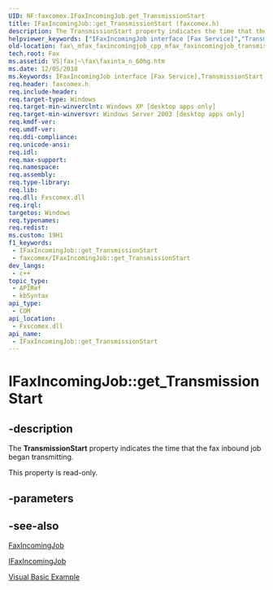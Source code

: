 ```yaml
---
UID: NF:faxcomex.IFaxIncomingJob.get_TransmissionStart
title: IFaxIncomingJob::get_TransmissionStart (faxcomex.h)
description: The TransmissionStart property indicates the time that the fax inbound job began transmitting.
helpviewer_keywords: ["IFaxIncomingJob interface [Fax Service]","TransmissionStart property","IFaxIncomingJob.TransmissionStart","IFaxIncomingJob.get_TransmissionStart","IFaxIncomingJob::TransmissionStart","IFaxIncomingJob::get_TransmissionStart","TransmissionStart property [Fax Service]","TransmissionStart property [Fax Service]","IFaxIncomingJob interface","_mfax_faxincomingjob.transmissionstart","fax._mfax_faxincomingjob_cpp_mfax_faxincomingjob_transmissionstart_cpp","fax._mfax_faxincomingjob_transmissionstart","faxcomex/IFaxIncomingJob::TransmissionStart","faxcomex/IFaxIncomingJob::get_TransmissionStart","get_TransmissionStart"]
old-location: fax\_mfax_faxincomingjob_cpp_mfax_faxincomingjob_transmissionstart_cpp.htm
tech.root: Fax
ms.assetid: VS|fax|~\fax\faxinta_n_60hg.htm
ms.date: 12/05/2018
ms.keywords: IFaxIncomingJob interface [Fax Service],TransmissionStart property, IFaxIncomingJob.TransmissionStart, IFaxIncomingJob.get_TransmissionStart, IFaxIncomingJob::TransmissionStart, IFaxIncomingJob::get_TransmissionStart, TransmissionStart property [Fax Service], TransmissionStart property [Fax Service],IFaxIncomingJob interface, _mfax_faxincomingjob.transmissionstart, fax._mfax_faxincomingjob_cpp_mfax_faxincomingjob_transmissionstart_cpp, fax._mfax_faxincomingjob_transmissionstart, faxcomex/IFaxIncomingJob::TransmissionStart, faxcomex/IFaxIncomingJob::get_TransmissionStart, get_TransmissionStart
req.header: faxcomex.h
req.include-header: 
req.target-type: Windows
req.target-min-winverclnt: Windows XP [desktop apps only]
req.target-min-winversvr: Windows Server 2003 [desktop apps only]
req.kmdf-ver: 
req.umdf-ver: 
req.ddi-compliance: 
req.unicode-ansi: 
req.idl: 
req.max-support: 
req.namespace: 
req.assembly: 
req.type-library: 
req.lib: 
req.dll: Fxscomex.dll
req.irql: 
targetos: Windows
req.typenames: 
req.redist: 
ms.custom: 19H1
f1_keywords:
 - IFaxIncomingJob::get_TransmissionStart
 - faxcomex/IFaxIncomingJob::get_TransmissionStart
dev_langs:
 - c++
topic_type:
 - APIRef
 - kbSyntax
api_type:
 - COM
api_location:
 - Fxscomex.dll
api_name:
 - IFaxIncomingJob::get_TransmissionStart
---
```


# IFaxIncomingJob::get_TransmissionStart


## -description

The <b>TransmissionStart</b> property indicates the time that the fax inbound job began transmitting.

This property is read-only.

## -parameters

## -see-also

<a href="/previous-versions/windows/desktop/fax/-mfax-faxincomingjob">FaxIncomingJob</a>



<a href="/previous-versions/windows/desktop/api/faxcomex/nn-faxcomex-ifaxincomingjob">IFaxIncomingJob</a>



<a href="/previous-versions/windows/desktop/fax/-mfax-managing-the-incoming-queue">Visual Basic Example</a>

